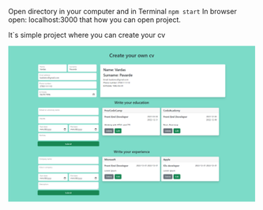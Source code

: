 Open directory in your computer and in Terminal `npm start` 
In browser open: localhost:3000 
that how you can open project.

It`s simple project where you can create your cv


<img src="React-App.png" width="500" />
